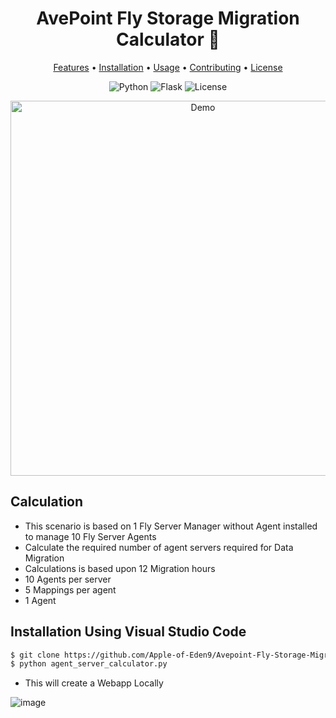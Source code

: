 <h1 align="center">AvePoint Fly Storage Migration Calculator 🚀</h1>

<p align="center">
  <a href="#features">Features</a> •
  <a href="#installation">Installation</a> •
  <a href="#usage">Usage</a> •
  <a href="#contributing">Contributing</a> •
  <a href="#license">License</a>
</p>

<p align="center">
  <img alt="Python" src="https://img.shields.io/badge/python-v3.9-blue?logo=python&logoColor=white">
  <img alt="Flask" src="https://img.shields.io/badge/flask-v2.0.2-blue?logo=flask&logoColor=white">
  <img alt="License" src="https://img.shields.io/badge/license-MIT-green">
</p>

<p align="center">
  <img src="https://user-images.githubusercontent.com/1234567/12345678-example.gif" alt="Demo" width="600">
</p>

## Calculation

- This scenario is based on 1 Fly Server Manager without Agent installed to manage 10 Fly Server Agents
- Calculate the required number of agent servers required for Data Migration
- Calculations is based upon 12 Migration hours
- 10 Agents per server
- 5 Mappings per agent
- 1 Agent


## Installation Using Visual Studio Code

```bash
$ git clone https://github.com/Apple-of-Eden9/Avepoint-Fly-Storage-Migration-Calculator.git
$ python agent_server_calculator.py
```
-  This will create a Webapp Locally

![image](https://user-images.githubusercontent.com/29496020/225463788-40b0bb28-68e6-4237-b0ef-7253fa9f4f04.png)


